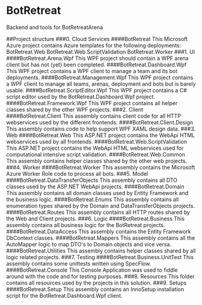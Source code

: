# BotRetreat
Backend and tools for BotRetreatArena

##Project structure
###0. Cloud Services
####BotRetreat
This Microsoft Azure project contains Azure templates for the following deployments:
BotRetreat.Web
BotRetreat.Web.ScriptValidation
BotRetreat.Worker
###1. UI
####BotRetreat.Arena.Wpf
This WPF project should contain a WPF arena client but has not (yet) been completed.
####BotRetreat.Dashboard.Wpf
This WPF project contains a WPF client to manage a team and its bot deployments.
####BotRetreat.Management.Wpf
This WPF project contains a WPF client to manage all teams, arenas, deployment and bots but is barely usable.
####BotRetreat.ScriptEditor.Wpf
This WPF project contains a C# script editor used by the BotRetreat.Dashboard.Wpf project.
####BotRetreat.Framework.Wpf
This WPF project contains all helper classes shared by the other WPF projects.
###2. Client
####BotRetreat.Client
This assembly contains client code for all HTTP webservices used by the different frontends.
####BotRetreat.Client.Design
This assembly contains code to help support WPF XAML design data.
###3. Web
####BotRetreat.Web
This ASP.NET project contains the WebApi HTML webservices used by all frontends.
####BotRetreat.Web.ScriptValidation
This ASP.NET project contains the WebApi HTML webservices used for computational intensive script validation.
####BotRetreat.Web.Common
This assembly contains helper classes shared by the other web projects.
###4. Worker
####BotRetreat.Worker
This assembly contains the Microsoft Azure Worker Role code to process all bots.
###5. Model
####BotRetreat.DataTransferObjects
This assembly contains all DTO classes used by the ASP.NET WebApi projects.
####BotRetreat.Domain
This assembly contains all domain classes used by Entity Framework and the business logic.
####BotRetreat.Enums
This assembly contains all enumeration types shared by the Domain and DataTransferObjects projects.
####BotRetreat.Routes
This assembly contains all HTTP routes shared by the Web and Client projects.
###6. Logic
####BotRetreat.Business
This assembly contains all business logic for the BotRetreat projects.
####BotRetreat.DataAccess
This assembly contains the Entity Framework DbContext classes.
####BotRetreat.Mappers
This assembly contains all the AutoMapper logic to map DTO's to Domain objects and vice versa.
####BotRetreat.Utilities
This assembly contains helper classes shared by all logic related projects.
###7. Testing
####BotRetreat.Business.UnitTest
This assembly contains some unittests written using SpecFlow.
####BotRetreat.Console
This Console Application was used to fiddle around with the code and for testing purposes.
###8. Resources
This folder contains all resources used by the projects in this solution.
###9. Setups
####BotRetreat.Setup
This assembly contains an InnoSetup installation script for the BotRetreat.Dashboard.Wpf client.
